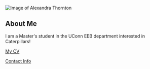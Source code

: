 ![Image of Alexandra Thornton](images/headshot.png "REPLACE_WITH_SHORT_DESCRIPTION")

## About Me
I am a Master's student in the UConn EEB department interested in Caterpillars!

[My CV](PDFs/cv.pdf)

[Contact Info](contact-info.html) 

<!--
**alexandra-thornton/alexandra-thornton** is a ✨ _special_ ✨ repository because its `README.md` (this file) appears on your GitHub profile.

Here are some ideas to get you started:

- 🔭 I’m currently working on ...
- 🌱 I’m currently learning ...
- 👯 I’m looking to collaborate on ...
- 🤔 I’m looking for help with ...
- 💬 Ask me about ...
- 📫 How to reach me: ...
- 😄 Pronouns: ...
- ⚡ Fun fact: ...
-->
